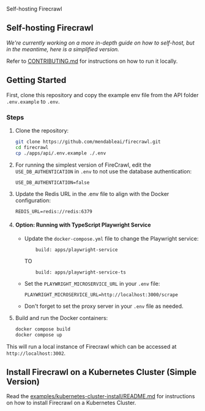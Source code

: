 Self-hosting Firecrawl

## Self-hosting Firecrawl

_We're currently working on a more in-depth guide on how to self-host, but in the meantime, here is a simplified version._

Refer to [CONTRIBUTING.md](https://github.com/mendableai/firecrawl/blob/main/CONTRIBUTING.md) for instructions on how to run it locally.

## Getting Started

First, clone this repository and copy the example env file from the API folder `.env.example` to `.env`.

### Steps

1.  Clone the repository:
    
    ```bash
    git clone https://github.com/mendableai/firecrawl.git
    cd firecrawl
    cp ./apps/api/.env.example ./.env
    ```
    
2.  For running the simplest version of FireCrawl, edit the `USE_DB_AUTHENTICATION` in `.env` to not use the database authentication:
    
    ```plaintext
    USE_DB_AUTHENTICATION=false
    ```
    
3.  Update the Redis URL in the .env file to align with the Docker configuration:
    
    ```plaintext
    REDIS_URL=redis://redis:6379
    ```
    
4.  #### Option: Running with TypeScript Playwright Service
    
    *   Update the `docker-compose.yml` file to change the Playwright service:
        
        ```plaintext
            build: apps/playwright-service
        ```
        TO
        ```plaintext
            build: apps/playwright-service-ts
        ```
        
    *   Set the `PLAYWRIGHT_MICROSERVICE_URL` in your `.env` file:
        
        ```plaintext
        PLAYWRIGHT_MICROSERVICE_URL=http://localhost:3000/scrape
        ```
        
    *   Don't forget to set the proxy server in your `.env` file as needed.
5.  Build and run the Docker containers:
    
    ```bash
    docker compose build
    docker compose up
    ```
    

This will run a local instance of Firecrawl which can be accessed at `http://localhost:3002`.

## Install Firecrawl on a Kubernetes Cluster (Simple Version)

Read the [examples/kubernetes-cluster-install/README.md](https://github.com/mendableai/firecrawl/blob/main/examples/kubernetes-cluster-install/README.md) for instructions on how to install Firecrawl on a Kubernetes Cluster.